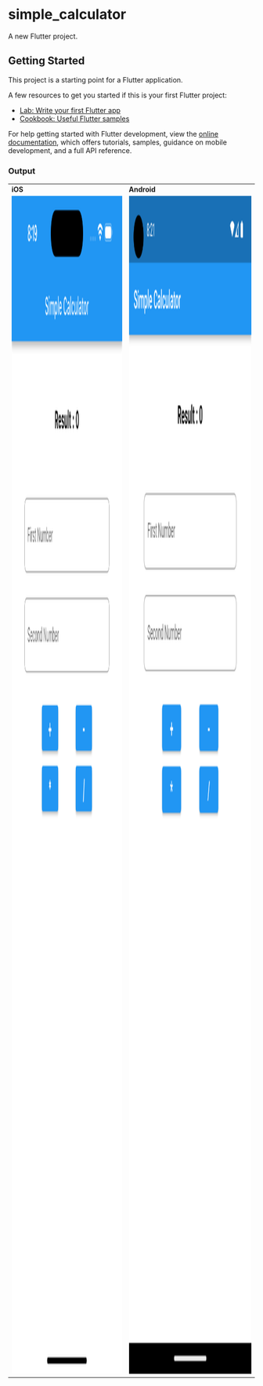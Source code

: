 # simple_calculator

A new Flutter project.

## Getting Started

This project is a starting point for a Flutter application.

A few resources to get you started if this is your first Flutter project:

- [Lab: Write your first Flutter app](https://docs.flutter.dev/get-started/codelab)
- [Cookbook: Useful Flutter samples](https://docs.flutter.dev/cookbook)

For help getting started with Flutter development, view the
[online documentation](https://docs.flutter.dev/), which offers tutorials,
samples, guidance on mobile development, and a full API reference.

### Output

<table>
    <tr>
        <td><b>iOS</b></td>
        <td><b>Android</b></td>
    </tr>
    <tr>
        <td><img src="images/Simulator%20Screenshot%20-%20iPhone%2014%20Pro%20Max%20-%202023-06-18%20at%2020.19.29.png" width="1080px" height="2400px"></td>
        <td><img src="images/Screenshot_1687099901.png" width="1080px" height="2400px"></td>
    </tr>
</table>
